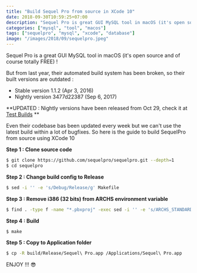 ```yaml
---
title: "Build Sequel Pro from source in XCode 10"
date: 2018-09-30T10:59:25+07:00
description: "Sequel Pro is great GUI MySQL tool in macOS (it's open source and of course totally free)"
categories: ["mysql", "tool", "macos"]
tags: ["sequelpro", "mysql", "xcode", "database"]
image: "/images/2018/09/sequelpro.jpeg"
---
```


Sequel Pro is a great GUI MySQL tool in macOS (it's open source and of course totally FREE) !

But from last year, their automated build system has been broken, so their built versions are outdated :

- Stable version 1.1.2 (Apr 3, 2016)
- Nightly version 3477d22387 (Sep 6, 2017)

**UPDATED : Nightly versions have been released from Oct 29, check it at [Test Builds](https://sequelpro.com/test-builds) **

Even their codebase bas been updated every week but we can't use the latest build within a lot of bugfixes. So here is the guide to build SequelPro from source using XCode 10

**Step 1 : Clone source code**

```bash
$ git clone https://github.com/sequelpro/sequelpro.git --depth=1
$ cd sequelpro
```

**Step 2 : Change build config to Release**

```bash
$ sed -i '' -e 's/Debug/Release/g' Makefile
```

**Step 3 : Remove i386 (32 bits) from ARCHS environment variable**

```bash
$ find . -type f -name "*.pbxproj" -exec sed -i '' -e 's/ARCHS_STANDARD_32_64_BIT/ARCHS_STANDARD_64_BIT/g' {} +
```

**Step 4 : Build**

```bash
$ make
```

**Step 5 : Copy to Application folder**

```bash
$ cp -R build/Release/Sequel\ Pro.app /Applications/Sequel\ Pro.app
```

ENJOY !!! 😎
